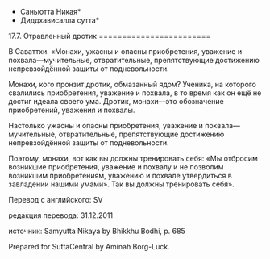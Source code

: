 * Саньютта Никая*
* Диддхависалла сутта*

17\.7\. Отравленный дротик
\=\=\=\=\=\=\=\=\=\=\=\=\=\=\=\=\=\=\=\=\=\=\=\=

В Саваттхи\. «Монахи, ужасны и опасны приобретения, уважение и похвала—мучительные, отвратительные, препятствующие достижению непревзойдённой защиты от подневольности\.

Монахи, кого пронзит дротик, обмазанный ядом? Ученика, на которого свалились приобретения, уважение и похвала, в то время как он ещё не достиг идеала своего ума\. Дротик, монахи—это обозначение приобретений, уважения и похвалы\.

Настолько ужасны и опасны приобретения, уважение и похвала—мучительные, отвратительные, препятствующие достижению непревзойдённой защиты от подневольности\.

Поэтому, монахи, вот как вы должны тренировать себя: «Мы отбросим возникшие приобретения, уважение и похвалу и не позволим возникшим приобретениям, уважению и похвале утвердиться в завладении нашими умами»\. Так вы должны тренировать себя»\.

Перевод с английского: SV

редакция перевода: 31\.12\.2011

источник: Samyutta Nikaya by Bhikkhu Bodhi, p\. 685

Prepared for SuttaCentral by Aminah Borg\-Luck\.